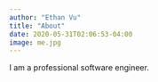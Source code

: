 ```yaml
---
author: "Ethan Vu"
title: "About"
date: 2020-05-31T02:06:53-04:00
image: me.jpg
---
```


I am a professional software engineer.
